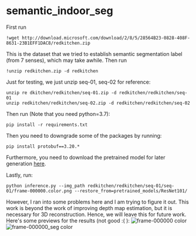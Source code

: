 # semantic_indoor_seg

First run 
```
!wget http://download.microsoft.com/download/2/8/5/28564B23-0828-408F-8631-23B1EFF1DAC8/redkitchen.zip
```
This is the dataset that we tried to establish semantic segmentation label (from 7 senses), which may take awhile. Then run

```
!unzip redkitchen.zip -d redkitchen
```
Just for testing, we just unzip seq-01, seq-02 for reference: 
```
unzip re dkitchen/redkitchen/seq-01.zip -d redkitchen/redkitchen/seq-01
unzip redkitchen/redkitchen/seq-02.zip -d redkitchen/redkitchen/seq-02
```
Then run (Note that you need python=3.7):
```
pip install -r requirements.txt
```

Then you need to downgrade some of the packages by running:
```
pip install protobuf==3.20.*
```

Furthermore, you need to download the pretrained model for later generation [here](https://drive.google.com/file/d/1o7QrlNxH6BX6uYatlR06-A_cutWD9sNg/view).

Lastly, run:

```
python inference.py --img_path redkitchen/redkitchen/seq-01/seq-01/frame-000000.color.png --restore_from=pretrained_models/ResNet101/
```

However, I ran into some problems here and I am trying to figure it out. This work is beyond the work of improving depth map estimation, but it is necessary for 3D reconstruction. Hence, we will leave this for future work. Here's some previews for the results (not good :( ):
![frame-000000 color](https://github.com/franciscoliu/semantic_indoor_seg/assets/62361017/1e248944-32df-48be-b5f8-736031c625f6)
![frame-000000_seg color](https://github.com/franciscoliu/semantic_indoor_seg/assets/62361017/51aee94a-f5ad-4876-8da8-ace59026ffaf)



